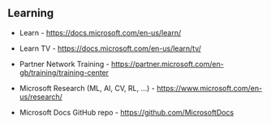 ## Learning

- Learn - https://docs.microsoft.com/en-us/learn/
- Learn TV  - https://docs.microsoft.com/en-us/learn/tv/

- Partner Network  Training  - https://partner.microsoft.com/en-gb/training/training-center


- Microsoft Research (ML, AI, CV, RL, ...) - https://www.microsoft.com/en-us/research/


- Microsoft Docs GitHub repo - https://github.com/MicrosoftDocs



